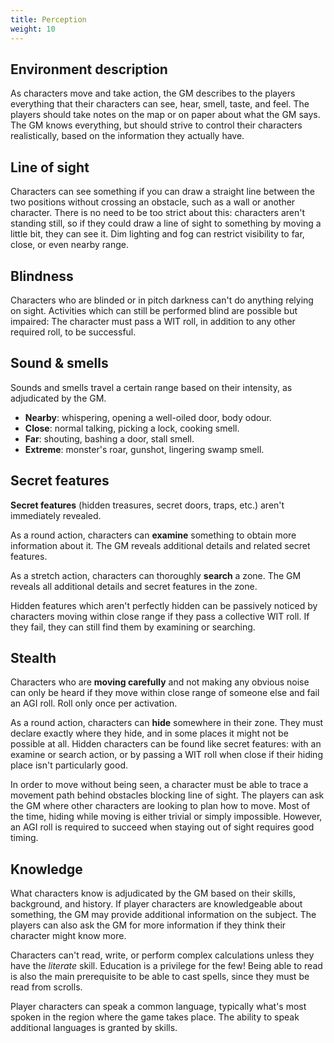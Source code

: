 ```yaml
---
title: Perception
weight: 10
---
```


## Environment description
As characters move and take action, the GM describes to the players everything that their characters can see, hear, smell, taste, and feel.
The players should take notes on the map or on paper about what the GM says.
The GM knows everything, but should strive to control their characters realistically, based on the information they actually have.


## Line of sight
Characters can see something if you can draw a straight line between the two positions without crossing an obstacle, such as a wall or another character.
There is no need to be too strict about this: characters aren't standing still, so if they could draw a line of sight to something by moving a little bit, they can see it.
Dim lighting and fog can restrict visibility to far, close, or even nearby range.


## Blindness
Characters who are blinded or in pitch darkness can't do anything relying on sight.
Activities which can still be performed blind are possible but impaired:
The character must pass a WIT roll, in addition to any other required roll, to be successful.


## Sound & smells
Sounds and smells travel a certain range based on their intensity, as adjudicated by the GM.
* **Nearby**: whispering, opening a well-oiled door, body odour.
* **Close**: normal talking, picking a lock, cooking smell.
* **Far**: shouting, bashing a door, stall smell.
* **Extreme**: monster's roar, gunshot, lingering swamp smell.


## Secret features
**Secret features** (hidden treasures, secret doors, traps, etc.) aren't immediately revealed.

As a round action, characters can **examine** something to obtain more information about it.
The GM reveals additional details and related secret features.

As a stretch action, characters can thoroughly **search** a zone.
The GM reveals all additional details and secret features in the zone.

Hidden features which aren't perfectly hidden can be passively noticed by characters moving within close range if they pass a collective WIT roll.
If they fail, they can still find them by examining or searching.


## Stealth
Characters who are **moving carefully** and not making any obvious noise can only be heard if they move within close range of someone else and fail an AGI roll.
Roll only once per activation.

As a round action, characters can **hide** somewhere in their zone.
They must declare exactly where they hide, and in some places it might not be possible at all.
Hidden characters can be found like secret features: with an examine or search action, or by passing a WIT roll when close if their hiding place isn't particularly good.

In order to move without being seen, a character must be able to trace a movement path behind obstacles blocking line of sight.
The players can ask the GM where other characters are looking to plan how to move.
Most of the time, hiding while moving is either trivial or simply impossible.
However, an AGI roll is required to succeed when staying out of sight requires good timing.


## Knowledge
What characters know is adjudicated by the GM based on their skills, background, and history.
If player characters are knowledgeable about something, the GM may provide additional information on the subject.
The players can also ask the GM for more information if they think their character might know more.

Characters can't read, write, or perform complex calculations unless they have the *literate* skill.
Education is a privilege for the few!
Being able to read is also the main prerequisite to be able to cast spells, since they must be read from scrolls.

Player characters can speak a common language, typically what's most spoken in the region where the game takes place.
The ability to speak additional languages is granted by skills.
